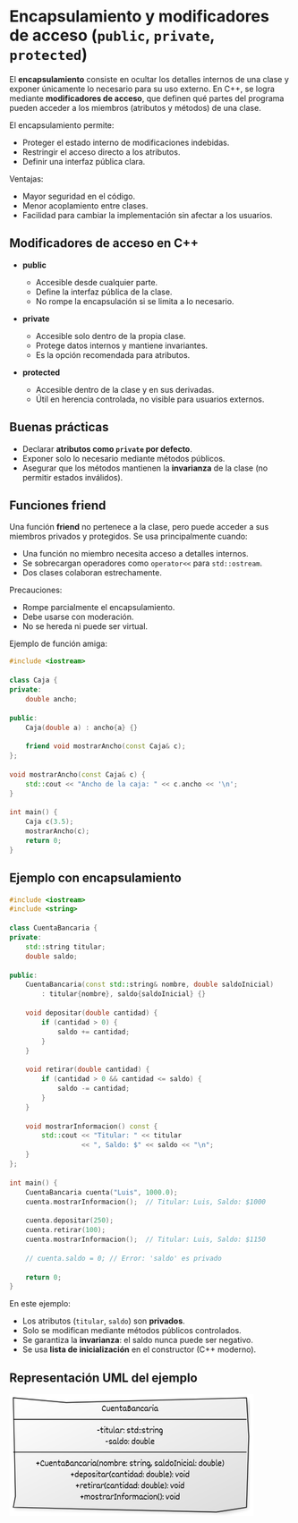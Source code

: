 # Encapsulamiento y modificadores de acceso (`public`, `private`, `protected`)

El **encapsulamiento** consiste en ocultar los detalles internos de una clase y exponer únicamente lo necesario para su uso externo. En C++, se logra mediante **modificadores de acceso**, que definen qué partes del programa pueden acceder a los miembros (atributos y métodos) de una clase.

El encapsulamiento permite:

* Proteger el estado interno de modificaciones indebidas.
* Restringir el acceso directo a los atributos.
* Definir una interfaz pública clara.

Ventajas:

* Mayor seguridad en el código.
* Menor acoplamiento entre clases.
* Facilidad para cambiar la implementación sin afectar a los usuarios.

## Modificadores de acceso en C++

* **public**

  * Accesible desde cualquier parte.
  * Define la interfaz pública de la clase.
  * No rompe la encapsulación si se limita a lo necesario.

* **private**

  * Accesible solo dentro de la propia clase.
  * Protege datos internos y mantiene invariantes.
  * Es la opción recomendada para atributos.

* **protected**

  * Accesible dentro de la clase y en sus derivadas.
  * Útil en herencia controlada, no visible para usuarios externos.

## Buenas prácticas

* Declarar **atributos como `private` por defecto**.
* Exponer solo lo necesario mediante métodos públicos.
* Asegurar que los métodos mantienen la **invarianza** de la clase (no permitir estados inválidos).

## Funciones friend

Una función **friend** no pertenece a la clase, pero puede acceder a sus miembros privados y protegidos.
Se usa principalmente cuando:

* Una función no miembro necesita acceso a detalles internos.
* Se sobrecargan operadores como `operator<<` para `std::ostream`.
* Dos clases colaboran estrechamente.

Precauciones:

* Rompe parcialmente el encapsulamiento.
* Debe usarse con moderación.
* No se hereda ni puede ser virtual.

Ejemplo de función amiga:

```cpp
#include <iostream>

class Caja {
private:
    double ancho;

public:
    Caja(double a) : ancho{a} {}

    friend void mostrarAncho(const Caja& c);
};

void mostrarAncho(const Caja& c) {
    std::cout << "Ancho de la caja: " << c.ancho << '\n';
}

int main() {
    Caja c(3.5);
    mostrarAncho(c);
    return 0;
}
```

## Ejemplo con encapsulamiento

```cpp
#include <iostream>
#include <string>

class CuentaBancaria {
private:
    std::string titular;
    double saldo;

public:
    CuentaBancaria(const std::string& nombre, double saldoInicial)
        : titular{nombre}, saldo{saldoInicial} {}

    void depositar(double cantidad) {
        if (cantidad > 0) {
            saldo += cantidad;
        }
    }

    void retirar(double cantidad) {
        if (cantidad > 0 && cantidad <= saldo) {
            saldo -= cantidad;
        }
    }

    void mostrarInformacion() const {
        std::cout << "Titular: " << titular
                  << ", Saldo: $" << saldo << "\n";
    }
};

int main() {
    CuentaBancaria cuenta("Luis", 1000.0);
    cuenta.mostrarInformacion();  // Titular: Luis, Saldo: $1000

    cuenta.depositar(250);
    cuenta.retirar(100);
    cuenta.mostrarInformacion();  // Titular: Luis, Saldo: $1150

    // cuenta.saldo = 0; // Error: 'saldo' es privado

    return 0;
}
```

En este ejemplo:

* Los atributos (`titular`, `saldo`) son **privados**.
* Solo se modifican mediante métodos públicos controlados.
* Se garantiza la **invarianza**: el saldo nunca puede ser negativo.
* Se usa **lista de inicialización** en el constructor (C++ moderno).

## Representación UML del ejemplo

![diagrama2](img/diagrama2.png)

